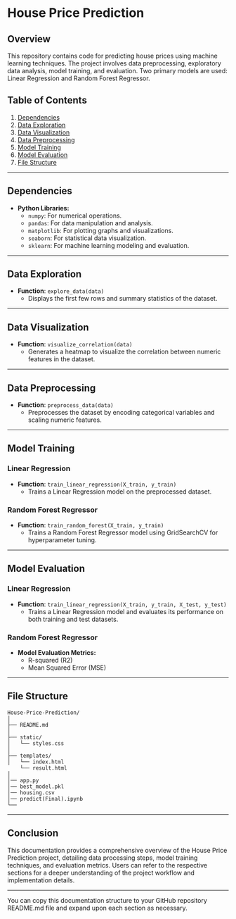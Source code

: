 # House Price Prediction

## Overview

This repository contains code for predicting house prices using machine learning techniques. The project involves data preprocessing, exploratory data analysis, model training, and evaluation. Two primary models are used: Linear Regression and Random Forest Regressor.

## Table of Contents

1. [Dependencies](#dependencies)
2. [Data Exploration](#data-exploration)
3. [Data Visualization](#data-visualization)
4. [Data Preprocessing](#data-preprocessing)
5. [Model Training](#model-training)
6. [Model Evaluation](#model-evaluation)
7. [File Structure](#file-structure)

---

## Dependencies <a name="dependencies"></a>

- **Python Libraries:**
  - `numpy`: For numerical operations.
  - `pandas`: For data manipulation and analysis.
  - `matplotlib`: For plotting graphs and visualizations.
  - `seaborn`: For statistical data visualization.
  - `sklearn`: For machine learning modeling and evaluation.

---

## Data Exploration <a name="data-exploration"></a>

- **Function**: `explore_data(data)`
  - Displays the first few rows and summary statistics of the dataset.
  
---

## Data Visualization <a name="data-visualization"></a>

- **Function**: `visualize_correlation(data)`
  - Generates a heatmap to visualize the correlation between numeric features in the dataset.

---

## Data Preprocessing <a name="data-preprocessing"></a>

- **Function**: `preprocess_data(data)`
  - Preprocesses the dataset by encoding categorical variables and scaling numeric features.
  
---

## Model Training <a name="model-training"></a>

### Linear Regression

- **Function**: `train_linear_regression(X_train, y_train)`
  - Trains a Linear Regression model on the preprocessed dataset.
  
### Random Forest Regressor

- **Function**: `train_random_forest(X_train, y_train)`
  - Trains a Random Forest Regressor model using GridSearchCV for hyperparameter tuning.

---

## Model Evaluation <a name="model-evaluation"></a>

### Linear Regression

- **Function**: `train_linear_regression(X_train, y_train, X_test, y_test)`
  - Trains a Linear Regression model and evaluates its performance on both training and test datasets.
  
### Random Forest Regressor

- **Model Evaluation Metrics:**
  - R-squared (R2)
  - Mean Squared Error (MSE)

---

## File Structure <a name="file-structure"></a>

```
House-Price-Prediction/
│
├── README.md
│
├── static/
│   └── styles.css
│
├── templates/
│   └── index.html
    └── result.html
│
│── app.py
│── best_model.pkl
│── housing.csv
│── predict(Final).ipynb
└──
```

---

## Conclusion

This documentation provides a comprehensive overview of the House Price Prediction project, detailing data processing steps, model training techniques, and evaluation metrics. Users can refer to the respective sections for a deeper understanding of the project workflow and implementation details.

---

You can copy this documentation structure to your GitHub repository README.md file and expand upon each section as necessary.
